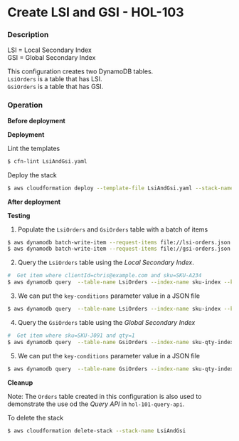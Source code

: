# Create LSI and GSI - HOL-103

### Description

LSI = Local Secondary Index  
GSI = Global Secondary Index

This configuration creates two DynamoDB tables.  
`LsiOrders` is a table that has LSI.  
`GsiOrders` is a table that has GSI.

### Operation

**Before deployment**

**Deployment**

Lint the templates

```bash
$ cfn-lint LsiAndGsi.yaml
```

Deploy the stack

```bash
$ aws cloudformation deploy --template-file LsiAndGsi.yaml --stack-name LsiAndGsi
```

**After deployment**

**Testing**

1. Populate the `LsiOrders` and `GsiOrders` table with a batch of items

```bash
$ aws dynamodb batch-write-item --request-items file://lsi-orders.json
$ aws dynamodb batch-write-item --request-items file://gsi-orders.json
```

2. Query the `LsiOrders` table using the _Local Secondary Index_.

```bash
#  Get item where clientId=chris@example.com and sku=SKU-A234
$ aws dynamodb query  --table-name LsiOrders --index-name sku-index --key-conditions '{ "clientId":{ "ComparisonOperator":"EQ", "AttributeValueList": [ {"S": "chris@example.com"} ] }, "sku": {"ComparisonOperator": "EQ", "AttributeValueList": [{"S": "SKU-A234"}]} }'
```

3. We can put the `key-conditions` parameter value in a JSON file

```bash
$ aws dynamodb query  --table-name LsiOrders --index-name sku-index --key-conditions file://lsi-condition.json
```

4. Query the `GsiOrders` table using the _Global Secondary Index_

```bash
#  Get item where sku=SKU-J091 and qty=1
$ aws dynamodb query  --table-name GsiOrders --index-name sku-qty-index --key-conditions '{"sku": {"ComparisonOperator": "EQ", "AttributeValueList": [{"S": "SKU-J091"}]}, "qty": {"ComparisonOperator": "EQ", "AttributeValueList": [{"N": "1"}]} }'
```

5. We can put the `key-conditions` parameter value in a JSON file

```bash
$ aws dynamodb query  --table-name GsiOrders --index-name sku-qty-index --key-conditions file://gsi-condition.json
```

**Cleanup**

Note: The `Orders` table created in this configuration is also used to demonstrate the use od the _Query API_ in `hol-101-query-api`.

To delete the stack

```bash
$ aws cloudformation delete-stack --stack-name LsiAndGsi
```
